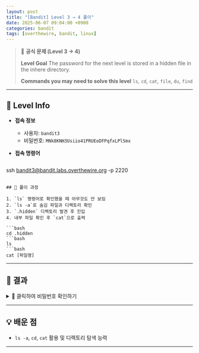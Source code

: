 ```yaml
---
layout: post
title: "[Bandit] Level 3 → 4 풀이"
date: 2025-06-07 09:04:00 +0900
categories: bandit
tags: [overthewire, bandit, linux]
---
```


> 📝 **공식 문제 (Level 3 → 4)**
>
> **Level Goal**
> The password for the next level is stored in a hidden file in the inhere directory.
>
> **Commands you may need to solve this level**
> `ls`, `cd`, `cat`, `file`, `du`, `find`

---

## 🔐 Level Info

- **접속 정보**
  - 사용자: `bandit3`
  - 비밀번호: `MNk8KNH3Usiio41PRUEoDFPqfxLPlSmx`

- **접속 명령어**

  ```bash
ssh bandit3@bandit.labs.overthewire.org -p 2220
  ```

## 🧪 풀이 과정

1. `ls` 명령어로 확인했을 때 아무것도 안 보임
2. `ls -a`로 숨김 파일과 디렉토리 확인
3. `.hidden` 디렉토리 발견 후 진입
4. 내부 파일 확인 후 `cat`으로 출력

```bash
cd .hidden
```bash
ls
```bash
cat [파일명]
```


---

## 🎯 결과

<details markdown="1">
<summary>👀 클릭하여 비밀번호 확인하기</summary>

```
2WmrDFRmJIq3IPxneAaMGhap0pFhF3NJ
```

</details>

---

## 💡 배운 점

- `ls -a`, `cd`, `cat` 활용 및 디렉토리 탐색 능력

---
